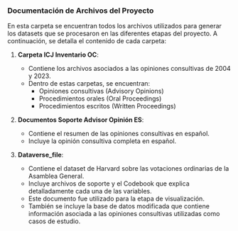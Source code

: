 ### Documentación de Archivos del Proyecto

En esta carpeta se encuentran todos los archivos utilizados para generar los datasets que se procesaron en las diferentes etapas del proyecto. A continuación, se detalla el contenido de cada carpeta:

1. **Carpeta ICJ Inventario OC**:
    - Contiene los archivos asociados a las opiniones consultivas de 2004 y 2023.
    - Dentro de estas carpetas, se encuentran:
        - Opiniones consultivas (Advisory Opinions)
        - Procedimientos orales (Oral Proceedings)
        - Procedimientos escritos (Written Proceedings)

2. **Documentos Soporte Advisor Opinión ES**:
    - Contiene el resumen de las opiniones consultivas en español.
    - Incluye la opinión consultiva completa en español.

3. **Dataverse_file**:
    - Contiene el dataset de Harvard sobre las votaciones ordinarias de la Asamblea General.
    - Incluye archivos de soporte y el Codebook que explica detalladamente cada una de las variables.
    - Este documento fue utilizado para la etapa de visualización.
    - También se incluye la base de datos modificada que contiene información asociada a las opiniones consultivas utilizadas como casos de estudio.
